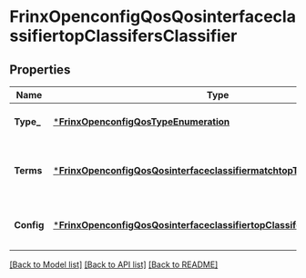 # FrinxOpenconfigQosQosinterfaceclassifiertopClassifersClassifier

## Properties
Name | Type | Description | Notes
------------ | ------------- | ------------- | -------------
**Type_** | [***FrinxOpenconfigQosTypeEnumeration**](frinx.openconfig.qos.TypeEnumeration.md) | Optional[Reference to the classifier name.] REF:Optional.empty | [optional] [default to null]
**Terms** | [***FrinxOpenconfigQosQosinterfaceclassifiermatchtopTerms**](frinx.openconfig.qos.qosinterfaceclassifiermatchtop.Terms.md) | Optional[Enclosing container for the list of match terms in the classifier] REF:Optional.empty | [optional] [default to null]
**Config** | [***FrinxOpenconfigQosQosinterfaceclassifiertopClassifersClassifierConfig**](frinx.openconfig.qos.qosinterfaceclassifiertop.classifers.classifier.Config.md) | Optional[Configuration parameters for the list of classifiers.] REF:Optional.empty | [optional] [default to null]

[[Back to Model list]](../README.md#documentation-for-models) [[Back to API list]](../README.md#documentation-for-api-endpoints) [[Back to README]](../README.md)



